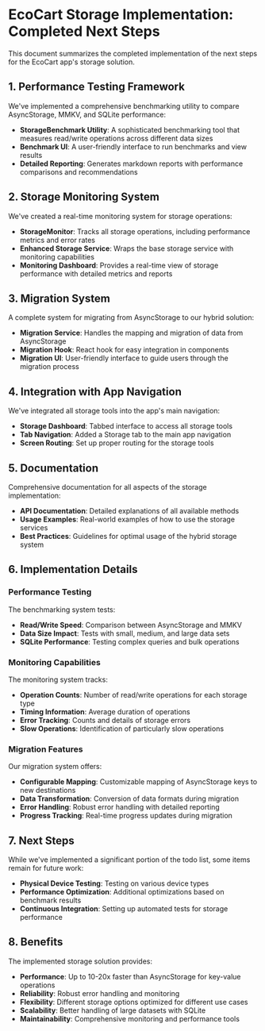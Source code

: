 # EcoCart Storage Implementation: Completed Next Steps

This document summarizes the completed implementation of the next steps for the EcoCart app's storage solution.

## 1. Performance Testing Framework

We've implemented a comprehensive benchmarking utility to compare AsyncStorage, MMKV, and SQLite performance:

- **StorageBenchmark Utility**: A sophisticated benchmarking tool that measures read/write operations across different data sizes
- **Benchmark UI**: A user-friendly interface to run benchmarks and view results
- **Detailed Reporting**: Generates markdown reports with performance comparisons and recommendations

## 2. Storage Monitoring System

We've created a real-time monitoring system for storage operations:

- **StorageMonitor**: Tracks all storage operations, including performance metrics and error rates
- **Enhanced Storage Service**: Wraps the base storage service with monitoring capabilities
- **Monitoring Dashboard**: Provides a real-time view of storage performance with detailed metrics and reports

## 3. Migration System

A complete system for migrating from AsyncStorage to our hybrid solution:

- **Migration Service**: Handles the mapping and migration of data from AsyncStorage
- **Migration Hook**: React hook for easy integration in components
- **Migration UI**: User-friendly interface to guide users through the migration process

## 4. Integration with App Navigation

We've integrated all storage tools into the app's main navigation:

- **Storage Dashboard**: Tabbed interface to access all storage tools
- **Tab Navigation**: Added a Storage tab to the main app navigation
- **Screen Routing**: Set up proper routing for the storage tools

## 5. Documentation

Comprehensive documentation for all aspects of the storage implementation:

- **API Documentation**: Detailed explanations of all available methods
- **Usage Examples**: Real-world examples of how to use the storage services
- **Best Practices**: Guidelines for optimal usage of the hybrid storage system

## 6. Implementation Details

### Performance Testing

The benchmarking system tests:

- **Read/Write Speed**: Comparison between AsyncStorage and MMKV
- **Data Size Impact**: Tests with small, medium, and large data sets
- **SQLite Performance**: Testing complex queries and bulk operations

### Monitoring Capabilities

The monitoring system tracks:

- **Operation Counts**: Number of read/write operations for each storage type
- **Timing Information**: Average duration of operations
- **Error Tracking**: Counts and details of storage errors
- **Slow Operations**: Identification of particularly slow operations

### Migration Features

Our migration system offers:

- **Configurable Mapping**: Customizable mapping of AsyncStorage keys to new destinations
- **Data Transformation**: Conversion of data formats during migration
- **Error Handling**: Robust error handling with detailed reporting
- **Progress Tracking**: Real-time progress updates during migration

## 7. Next Steps

While we've implemented a significant portion of the todo list, some items remain for future work:

- **Physical Device Testing**: Testing on various device types
- **Performance Optimization**: Additional optimizations based on benchmark results
- **Continuous Integration**: Setting up automated tests for storage performance

## 8. Benefits

The implemented storage solution provides:

- **Performance**: Up to 10-20x faster than AsyncStorage for key-value operations
- **Reliability**: Robust error handling and monitoring
- **Flexibility**: Different storage options optimized for different use cases
- **Scalability**: Better handling of large datasets with SQLite
- **Maintainability**: Comprehensive monitoring and performance tools 